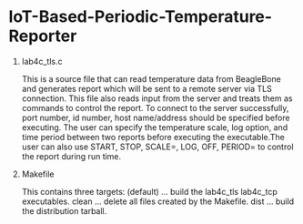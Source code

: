 # IoT-Based-Periodic-Temperature-Reporter

1) lab4c_tls.c

   This is a source file that can read temperature data from BeagleBone and generates report which will be sent to a remote 
   server via TLS connection. This file also reads input from the server and treats them as commands to control the report. To 
   connect to the server successfully, port number, id number, host name/address should be specified before executing.
   The user can specify the temperature scale, log option, and time period between two reports before executing the 
   executable.The user can also use START, STOP, SCALE=, LOG, OFF, PERIOD= to control the report during run time.

2) Makefile

   This contains three targets:
      (default) ... build the lab4c_tls lab4c_tcp executables.
      clean ... delete all files created by the Makefile.
      dist ... build the distribution tarball.

